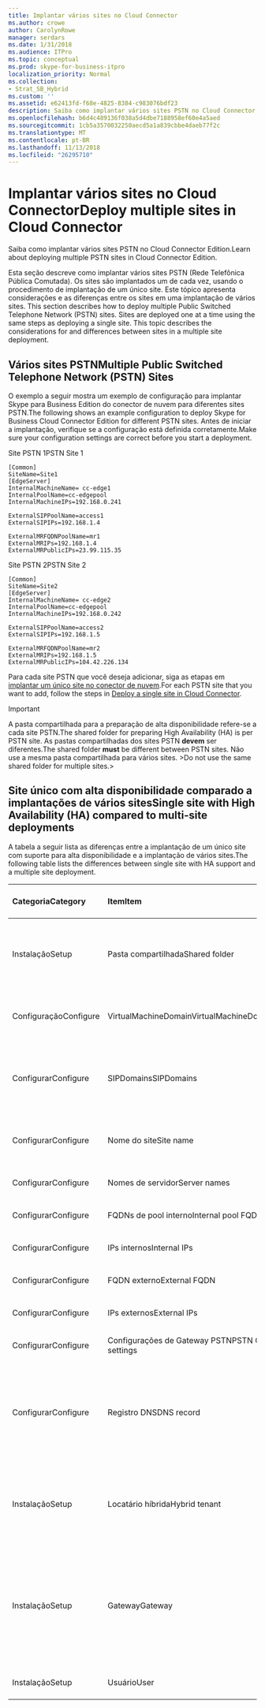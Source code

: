 ```yaml
---
title: Implantar vários sites no Cloud Connector
ms.author: crowe
author: CarolynRowe
manager: serdars
ms.date: 1/31/2018
ms.audience: ITPro
ms.topic: conceptual
ms.prod: skype-for-business-itpro
localization_priority: Normal
ms.collection:
- Strat_SB_Hybrid
ms.custom: ''
ms.assetid: e62413fd-f68e-4825-8384-c983076bdf23
description: Saiba como implantar vários sites PSTN no Cloud Connector Edition.
ms.openlocfilehash: b6d4c489136f038a5d4dbe7188958ef60e4a5aed
ms.sourcegitcommit: 1cb5a3570032250aecd5a1a839cbbe4daeb77f2c
ms.translationtype: MT
ms.contentlocale: pt-BR
ms.lasthandoff: 11/13/2018
ms.locfileid: "26295710"
---
```

# <a name="deploy-multiple-sites-in-cloud-connector"></a><span data-ttu-id="d8b08-103">Implantar vários sites no Cloud Connector</span><span class="sxs-lookup"><span data-stu-id="d8b08-103">Deploy multiple sites in Cloud Connector</span></span>
 
<span data-ttu-id="d8b08-104">Saiba como implantar vários sites PSTN no Cloud Connector Edition.</span><span class="sxs-lookup"><span data-stu-id="d8b08-104">Learn about deploying multiple PSTN sites in Cloud Connector Edition.</span></span>
  
<span data-ttu-id="d8b08-p101">Esta seção descreve como implantar vários sites PSTN (Rede Telefônica Pública Comutada). Os sites são implantados um de cada vez, usando o procedimento de implantação de um único site. Este tópico apresenta considerações e as diferenças entre os sites em uma implantação de vários sites. </span><span class="sxs-lookup"><span data-stu-id="d8b08-p101">This section describes how to deploy multiple Public Switched Telephone Network (PSTN) sites. Sites are deployed one at a time using the same steps as deploying a single site. This topic describes the considerations for and differences between sites in a multiple site deployment.</span></span> 
  
## <a name="multiple-public-switched-telephone-network-pstn-sites"></a><span data-ttu-id="d8b08-108">Vários sites PSTN</span><span class="sxs-lookup"><span data-stu-id="d8b08-108">Multiple Public Switched Telephone Network (PSTN) Sites</span></span>

<span data-ttu-id="d8b08-109">O exemplo a seguir mostra um exemplo de configuração para implantar Skype para Business Edition do conector de nuvem para diferentes sites PSTN.</span><span class="sxs-lookup"><span data-stu-id="d8b08-109">The following shows an example configuration to deploy Skype for Business Cloud Connector Edition for different PSTN sites.</span></span> <span data-ttu-id="d8b08-110">Antes de iniciar a implantação, verifique se a configuração está definida corretamente.</span><span class="sxs-lookup"><span data-stu-id="d8b08-110">Make sure your configuration settings are correct before you start a deployment.</span></span>
  
<span data-ttu-id="d8b08-111">Site PSTN 1</span><span class="sxs-lookup"><span data-stu-id="d8b08-111">PSTN Site 1</span></span>
  
```
[Common]
SiteName=Site1
[EdgeServer]
InternalMachineName= cc-edge1
InternalPoolName=cc-edgepool
InternalMachineIPs=192.168.0.241

ExternalSIPPoolName=access1
ExternalSIPIPs=192.168.1.4

ExternalMRFQDNPoolName=mr1
ExternalMRIPs=192.168.1.4
ExternalMRPublicIPs=23.99.115.35
```

<span data-ttu-id="d8b08-112">Site PSTN 2</span><span class="sxs-lookup"><span data-stu-id="d8b08-112">PSTN Site 2</span></span>
  
```
[Common]
SiteName=Site2
[EdgeServer]
InternalMachineName= cc-edge2
InternalPoolName=cc-edgepool
InternalMachineIPs=192.168.0.242

ExternalSIPPoolName=access2
ExternalSIPIPs=192.168.1.5

ExternalMRFQDNPoolName=mr2
ExternalMRIPs=192.168.1.5
ExternalMRPublicIPs=104.42.226.134
```

<span data-ttu-id="d8b08-113">Para cada site PSTN que você deseja adicionar, siga as etapas em [implantar um único site no conector de nuvem](deploy-a-single-site-in-cloud-connector.md).</span><span class="sxs-lookup"><span data-stu-id="d8b08-113">For each PSTN site that you want to add, follow the steps in [Deploy a single site in Cloud Connector](deploy-a-single-site-in-cloud-connector.md).</span></span>
  
> [!IMPORTANT]
> <span data-ttu-id="d8b08-114">A pasta compartilhada para a preparação de alta disponibilidade refere-se a cada site PSTN.</span><span class="sxs-lookup"><span data-stu-id="d8b08-114">The shared folder for preparing High Availability (HA) is per PSTN site.</span></span> <span data-ttu-id="d8b08-115">As pastas compartilhadas dos sites PSTN **devem** ser diferentes.</span><span class="sxs-lookup"><span data-stu-id="d8b08-115">The shared folder **must** be different between PSTN sites.</span></span> <span data-ttu-id="d8b08-116">Não use a mesma pasta compartilhada para vários sites. ></span><span class="sxs-lookup"><span data-stu-id="d8b08-116">Do not use the same shared folder for multiple sites.></span></span> 
  
## <a name="single-site-with-high-availability-ha-compared-to-multi-site-deployments"></a><span data-ttu-id="d8b08-117">Site único com alta disponibilidade comparado a implantações de vários sites</span><span class="sxs-lookup"><span data-stu-id="d8b08-117">Single site with High Availability (HA) compared to multi-site deployments</span></span>
<span data-ttu-id="d8b08-118"><a name="BKMK_SingleSitecomparedtomulti-site"> </a></span><span class="sxs-lookup"><span data-stu-id="d8b08-118"></span></span>

<span data-ttu-id="d8b08-119">A tabela a seguir lista as diferenças entre a implantação de um único site com suporte para alta disponibilidade e a implantação de vários sites.</span><span class="sxs-lookup"><span data-stu-id="d8b08-119">The following table lists the differences between single site with HA support and a multiple site deployment.</span></span>
  
|<span data-ttu-id="d8b08-120">**Categoria**</span><span class="sxs-lookup"><span data-stu-id="d8b08-120">**Category**</span></span>|<span data-ttu-id="d8b08-121">**Item**</span><span class="sxs-lookup"><span data-stu-id="d8b08-121">**Item**</span></span>|<span data-ttu-id="d8b08-122">**Único site com alta disponibilidade**</span><span class="sxs-lookup"><span data-stu-id="d8b08-122">**Single-Site with HA**</span></span>|<span data-ttu-id="d8b08-123">**Vários sites**</span><span class="sxs-lookup"><span data-stu-id="d8b08-123">**Multi-Site**</span></span>|
|:-----|:-----|:-----|:-----|
|<span data-ttu-id="d8b08-124">Instalação</span><span class="sxs-lookup"><span data-stu-id="d8b08-124">Setup</span></span>  <br/> |<span data-ttu-id="d8b08-125">Pasta compartilhada</span><span class="sxs-lookup"><span data-stu-id="d8b08-125">Shared folder</span></span>  <br/> |<span data-ttu-id="d8b08-126">Requer a **mesma** pasta compartilhada entre appliances</span><span class="sxs-lookup"><span data-stu-id="d8b08-126">Requires the **same** shared folder across appliances</span></span> <br/> |<span data-ttu-id="d8b08-127">Requer uma pasta compartilhada **diferente** nos vários dispositivos</span><span class="sxs-lookup"><span data-stu-id="d8b08-127">Requires a **different** shared folder across appliances</span></span> <br/> |
|<span data-ttu-id="d8b08-128">Configuração</span><span class="sxs-lookup"><span data-stu-id="d8b08-128">Configure</span></span>  <br/> |<span data-ttu-id="d8b08-129">VirtualMachineDomain</span><span class="sxs-lookup"><span data-stu-id="d8b08-129">VirtualMachineDomain</span></span>  <br/> |<span data-ttu-id="d8b08-130">Requer o **mesmo** domínio nos vários dispositivos</span><span class="sxs-lookup"><span data-stu-id="d8b08-130">Requires the **same** domain across appliances</span></span> <br/> |<span data-ttu-id="d8b08-131">Requer o **mesmo** domínio nos vários sites PSTN</span><span class="sxs-lookup"><span data-stu-id="d8b08-131">Requires the **same** domain across PSTN sites</span></span> <br/> |
|<span data-ttu-id="d8b08-132">Configurar</span><span class="sxs-lookup"><span data-stu-id="d8b08-132">Configure</span></span>  <br/> |<span data-ttu-id="d8b08-133">SIPDomains</span><span class="sxs-lookup"><span data-stu-id="d8b08-133">SIPDomains</span></span>  <br/> |<span data-ttu-id="d8b08-134">Ordem e nomes de domínio devem ser o **mesmo** em aparelhos</span><span class="sxs-lookup"><span data-stu-id="d8b08-134">Domain names and order should be the **same** across appliances</span></span> <br/> |<span data-ttu-id="d8b08-135">Ordem e nomes de domínio devem ser o **mesmo** entre sites PSTN</span><span class="sxs-lookup"><span data-stu-id="d8b08-135">Domain names and order should be the **same** across PSTN sites</span></span> <br/> |
|<span data-ttu-id="d8b08-136">Configurar</span><span class="sxs-lookup"><span data-stu-id="d8b08-136">Configure</span></span>  <br/> |<span data-ttu-id="d8b08-137">Nome do site</span><span class="sxs-lookup"><span data-stu-id="d8b08-137">Site name</span></span>  <br/> |<span data-ttu-id="d8b08-138">Nome do Site **igual** nos vários dispositivos</span><span class="sxs-lookup"><span data-stu-id="d8b08-138">**Same** Site Name across appliances</span></span> <br/> |<span data-ttu-id="d8b08-139">Nome do Site **diferente** nos vários sites PSTN</span><span class="sxs-lookup"><span data-stu-id="d8b08-139">**Different** Site Name across PSTN sites</span></span> <br/> |
|<span data-ttu-id="d8b08-140">Configurar</span><span class="sxs-lookup"><span data-stu-id="d8b08-140">Configure</span></span>  <br/> |<span data-ttu-id="d8b08-141">Nomes de servidor</span><span class="sxs-lookup"><span data-stu-id="d8b08-141">Server names</span></span>  <br/> |<span data-ttu-id="d8b08-142">**Diferentes** nos vários dispositivos</span><span class="sxs-lookup"><span data-stu-id="d8b08-142">**Different** across appliances</span></span> <br/> |<span data-ttu-id="d8b08-143">**Diferente** nos vários sites PSTN</span><span class="sxs-lookup"><span data-stu-id="d8b08-143">**Different** across PSTN sites</span></span> <br/> |
|<span data-ttu-id="d8b08-144">Configurar</span><span class="sxs-lookup"><span data-stu-id="d8b08-144">Configure</span></span>  <br/> |<span data-ttu-id="d8b08-145">FQDNs de pool interno</span><span class="sxs-lookup"><span data-stu-id="d8b08-145">Internal pool FQDNs</span></span>  <br/> |<span data-ttu-id="d8b08-146">**Iguais** nos vários dispositivos</span><span class="sxs-lookup"><span data-stu-id="d8b08-146">**Same** across appliances</span></span> <br/> |<span data-ttu-id="d8b08-147">**Igual** nos vários sites PSTN</span><span class="sxs-lookup"><span data-stu-id="d8b08-147">**Same** across PSTN sites</span></span> <br/> |
|<span data-ttu-id="d8b08-148">Configurar</span><span class="sxs-lookup"><span data-stu-id="d8b08-148">Configure</span></span>  <br/> |<span data-ttu-id="d8b08-149">IPs internos</span><span class="sxs-lookup"><span data-stu-id="d8b08-149">Internal IPs</span></span>  <br/> |<span data-ttu-id="d8b08-150">**Diferentes** nos vários dispositivos</span><span class="sxs-lookup"><span data-stu-id="d8b08-150">**Different** across appliances</span></span> <br/> |<span data-ttu-id="d8b08-151">**Diferente** nos vários sites PSTN</span><span class="sxs-lookup"><span data-stu-id="d8b08-151">**Different** across PSTN sites</span></span> <br/> |
|<span data-ttu-id="d8b08-152">Configurar</span><span class="sxs-lookup"><span data-stu-id="d8b08-152">Configure</span></span>  <br/> |<span data-ttu-id="d8b08-153">FQDN externo</span><span class="sxs-lookup"><span data-stu-id="d8b08-153">External FQDN</span></span>  <br/> |<span data-ttu-id="d8b08-154">**Iguais** nos vários dispositivos</span><span class="sxs-lookup"><span data-stu-id="d8b08-154">**Same** across appliances</span></span> <br/> |<span data-ttu-id="d8b08-155">**Diferente** nos vários sites PSTN</span><span class="sxs-lookup"><span data-stu-id="d8b08-155">**Different** across PSTN sites</span></span> <br/> |
|<span data-ttu-id="d8b08-156">Configurar</span><span class="sxs-lookup"><span data-stu-id="d8b08-156">Configure</span></span>  <br/> |<span data-ttu-id="d8b08-157">IPs externos</span><span class="sxs-lookup"><span data-stu-id="d8b08-157">External IPs</span></span>  <br/> |<span data-ttu-id="d8b08-158">**Diferentes** nos vários dispositivos</span><span class="sxs-lookup"><span data-stu-id="d8b08-158">**Different** across appliances</span></span> <br/> |<span data-ttu-id="d8b08-159">**Diferente** nos vários sites PSTN</span><span class="sxs-lookup"><span data-stu-id="d8b08-159">**Different** across PSTN sites</span></span> <br/> |
|<span data-ttu-id="d8b08-160">Configurar</span><span class="sxs-lookup"><span data-stu-id="d8b08-160">Configure</span></span>  <br/> |<span data-ttu-id="d8b08-161">Configurações de Gateway PSTN</span><span class="sxs-lookup"><span data-stu-id="d8b08-161">PSTN GW settings</span></span>  <br/> |<span data-ttu-id="d8b08-162">**Iguais** nos vários dispositivos</span><span class="sxs-lookup"><span data-stu-id="d8b08-162">**Same** across appliances</span></span> <br/> |<span data-ttu-id="d8b08-163">**Diferente** nos vários sites PSTN</span><span class="sxs-lookup"><span data-stu-id="d8b08-163">**Different** across PSTN sites</span></span> <br/> |
|<span data-ttu-id="d8b08-164">Configurar</span><span class="sxs-lookup"><span data-stu-id="d8b08-164">Configure</span></span>  <br/> |<span data-ttu-id="d8b08-165">Registro DNS</span><span class="sxs-lookup"><span data-stu-id="d8b08-165">DNS record</span></span>  <br/> |<span data-ttu-id="d8b08-166">Adicionar registros com o **mesmo** FQDNs de acesso externo e endereços IP **diferentes**</span><span class="sxs-lookup"><span data-stu-id="d8b08-166">Add records with the **same** External Access FQDNs and **different** IP addresses</span></span> <br/> |<span data-ttu-id="d8b08-167">Adicionar registros com FQDNs de Acesso Externo **diferentes** e endereços IP **diferentes**</span><span class="sxs-lookup"><span data-stu-id="d8b08-167">Add records with **different** External Access FQDNs and **different** IP addresses</span></span> <br/> |
|<span data-ttu-id="d8b08-168">Instalação</span><span class="sxs-lookup"><span data-stu-id="d8b08-168">Setup</span></span>  <br/> |<span data-ttu-id="d8b08-169">Locatário híbrida</span><span class="sxs-lookup"><span data-stu-id="d8b08-169">Hybrid tenant</span></span>  <br/> |<span data-ttu-id="d8b08-170">Definir HybridPstnSite</span><span class="sxs-lookup"><span data-stu-id="d8b08-170">Set HybridPSTNSite</span></span>  <br/> <span data-ttu-id="d8b08-171">Definir PeerDestination para fallback</span><span class="sxs-lookup"><span data-stu-id="d8b08-171">Set PeerDestination for fallback</span></span>  <br/> |<span data-ttu-id="d8b08-172">Definir HybridPstnSite</span><span class="sxs-lookup"><span data-stu-id="d8b08-172">Set HybridPSTNSite</span></span>  <br/> <span data-ttu-id="d8b08-173">Definir PeerDestination para fallback</span><span class="sxs-lookup"><span data-stu-id="d8b08-173">Set PeerDestination for fallback</span></span>  <br/> |
|<span data-ttu-id="d8b08-174">Instalação</span><span class="sxs-lookup"><span data-stu-id="d8b08-174">Setup</span></span>  <br/> |<span data-ttu-id="d8b08-175">Gateway</span><span class="sxs-lookup"><span data-stu-id="d8b08-175">Gateway</span></span>  <br/> |<span data-ttu-id="d8b08-176">Mapeamento de **M:N** do MS GW neste site</span><span class="sxs-lookup"><span data-stu-id="d8b08-176">MS GW **M:N** mapping in this site</span></span> <br/> |<span data-ttu-id="d8b08-177">Os gateways PSTN em cada site PSTN devem se conectar apenas aos Servidores de Mediação no mesmo site</span><span class="sxs-lookup"><span data-stu-id="d8b08-177">PSTN gateway(s) in each PSTN site should only connect to the Mediation Server(s) in the same site</span></span>  <br/> |
|<span data-ttu-id="d8b08-178">Instalação</span><span class="sxs-lookup"><span data-stu-id="d8b08-178">Setup</span></span>  <br/> |<span data-ttu-id="d8b08-179">Usuário</span><span class="sxs-lookup"><span data-stu-id="d8b08-179">User</span></span>  <br/> |<span data-ttu-id="d8b08-180">Definir UserPSTNSettings</span><span class="sxs-lookup"><span data-stu-id="d8b08-180">Set UserPSTNSettings</span></span>  <br/> |<span data-ttu-id="d8b08-181">Definir UserPSTNSettings</span><span class="sxs-lookup"><span data-stu-id="d8b08-181">Set UserPSTNSettings</span></span>  <br/> |
   

